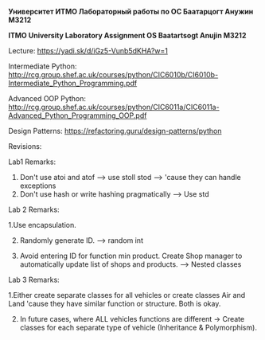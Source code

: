 **Университет ИТМО Лабораторный работы по ОС Баатарцогт Анужин M3212**

**ITMO University Laboratory Assignment OS Baatartsogt Anujin M3212**



Lecture:
https://yadi.sk/d/iGz5-Vunb5dKHA?w=1

Intermediate Python: 
http://rcg.group.shef.ac.uk/courses/python/CIC6010b/CI6010b-Intermediate_Python_Programming.pdf

Advanced OOP Python:
http://rcg.group.shef.ac.uk/courses/python/CIC6011a/CIC6011a-Advanced_Python_Programming_OOP.pdf

Design Patterns:
https://refactoring.guru/design-patterns/python


Revisions: 

Lab1
Remarks:
1. Don't use atoi and atof --> use stoll stod --> 'cause they can handle exceptions
2. Don't use hash or write hashing pragmatically --> Use std

Lab 2
Remarks:

1.Use encapsulation.

2. Randomly generate ID. --> random int

3. Avoid entering ID for function min product. Create Shop manager to automatically update list of shops and products. --> Nested classes

Lab 3
Remarks:

1.Either create separate classes for all vehicles or create classes Air and Land 'cause they have similar function or structure. Both is okay.

2. In future cases, where ALL vehicles functions are different -> Create classes for each separate type of vehicle (Inheritance & Polymorphism).

